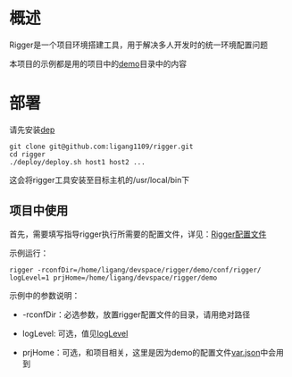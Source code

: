 # 概述

Rigger是一个项目环境搭建工具，用于解决多人开发时的统一环境配置问题

本项目的示例都是用的项目中的[demo](https://github.com/ligang1109/rigger/tree/master/demo)目录中的内容

# 部署

请先安装[dep](https://golang.github.io/dep/)

```
git clone git@github.com:ligang1109/rigger.git
cd rigger
./deploy/deploy.sh host1 host2 ...
```

这会将rigger工具安装至目标主机的/usr/local/bin下

## 项目中使用

首先，需要填写指导rigger执行所需要的配置文件，详见：[Rigger配置文件]()

示例运行：

```
rigger -rconfDir=/home/ligang/devspace/rigger/demo/conf/rigger/ logLevel=1 prjHome=/home/ligang/devspace/rigger/demo
```

示例中的参数说明：

- -rconfDir：必选参数，放置rigger配置文件的目录，请用绝对路径

- logLevel: 可选，值见[logLevel](https://github.com/goinbox/golog/blob/master/base.go)

- prjHome：可选，和项目相关，这里是因为demo的配置文件[var.json]()中会用到
